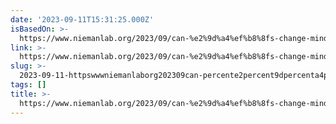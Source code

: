 ```yaml
---
date: '2023-09-11T15:31:25.000Z'
isBasedOn: >-
  https://www.niemanlab.org/2023/09/can-%e2%9d%a4%ef%b8%8fs-change-minds-how-social-media-influences-public-opinion-and-news-circulation/
link: >-
  https://www.niemanlab.org/2023/09/can-%e2%9d%a4%ef%b8%8fs-change-minds-how-social-media-influences-public-opinion-and-news-circulation/
slug: >-
  2023-09-11-httpswwwniemanlaborg202309can-percente2percent9dpercenta4percentefpercentb8percent8fs-change-minds-how-social-media-influences-public-opinion-and-news-circulation
tags: []
title: >-
  https://www.niemanlab.org/2023/09/can-%e2%9d%a4%ef%b8%8fs-change-minds-how-social-media-influences-public-opinion-and-news-circulation/
---
```



